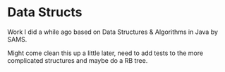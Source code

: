 Data Structs
============

Work I did a while ago based on Data Structures & Algorithms in Java by SAMS.

Might come clean this up a little later, need to add tests to the more complicated structures and maybe do a RB tree.
